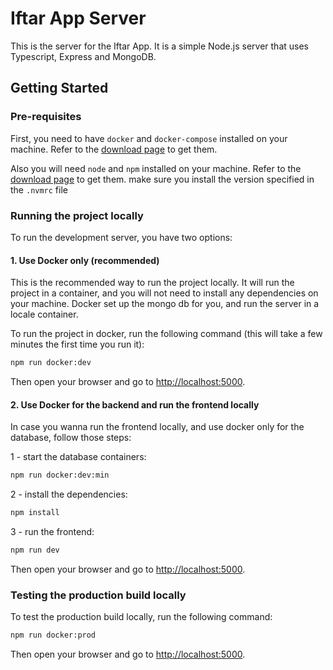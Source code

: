 # Iftar App Server

This is the server for the Iftar App. It is a simple Node.js server that uses Typescript, Express and MongoDB.

## Getting Started

### Pre-requisites

First, you need to have `docker` and `docker-compose` installed on your machine.
Refer to the [download page](https://docs.docker.com/get-docker/) to get them.

Also you will need `node` and `npm` installed on your machine.
Refer to the [download page](https://nodejs.org/en/download/) to get them.
make sure you install the version specified in the `.nvmrc` file

### Running the project locally

To run the development server, you have two options:

#### 1. Use Docker only (recommended)

This is the recommended way to run the project locally. It will run the project in a container, and you will not need to install any dependencies on your machine.
Docker set up the mongo db for you, and run the server in a locale container.

To run the project in docker, run the following command (this will take a few minutes the first time you run it):

```bash
npm run docker:dev
````

Then open your browser and go to [http://localhost:5000](http://localhost:5000).


#### 2. Use Docker for the backend and run the frontend locally

In case you wanna run the frontend locally, and use docker only for the database, follow those steps:

1 - start the database containers:

```bash
npm run docker:dev:min
````

2 - install the dependencies:

```bash
npm install
````

3 - run the frontend:

```bash
npm run dev
````

Then open your browser and go to [http://localhost:5000](http://localhost:5000).


### Testing the production build locally

To test the production build locally, run the following command:

```bash
npm run docker:prod
````

Then open your browser and go to [http://localhost:5000](http://localhost:5000).

